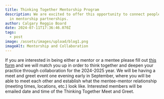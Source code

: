 ```yaml
---
title: Thinking Together Mentorship Program
description: We are excited to offer this opportunity to connect people together
  in mentorship partnerships.
author: Calgary Reggio Board
date: 2024-07-11T17:36:46.070Z
tags:
  - post
image: /assets/images/upload/blog1.png
imageAlt: Mentorship and Collaboration
---
```

If you are interested in being either a mentor or a mentee please fill out [this form](https://forms.gle/81hYoXhkT4gCXTur5) and we will match you up in order to think together and deepen your practice through collaboration for the 2024-2025 year. We will be having a meet and greet event one evening early in September, where you will be able to meet each other and establish what the mentee-mentor relationship (meeting times, locations, etc.) look like. Interested members will be emailed date and time of the Thinking Together Meet and Greet.
